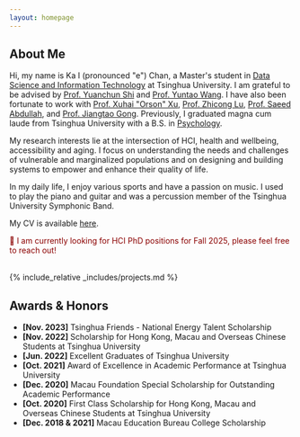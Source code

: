 ```yaml
---
layout: homepage
---
```


## About Me

Hi, my name is Ka I (pronounced "e") Chan, a Master's student in [Data Science and Information Technology](https://gix.tsinghua.edu.cn/en/) at Tsinghua University. I am grateful to be advised by [Prof. Yuanchun Shi](https://scholar.google.com/citations?user=TZm3-pwAAAAJ&hl=en) and [Prof. Yuntao Wang](https://pi.cs.tsinghua.edu.cn/lab/people/YuntaoWang/en/). 
I have also been fortunate to work with [Prof. Xuhai "Orson" Xu](https://orsonxu.com/), [Prof. Zhicong Lu](https://www.cs.cityu.edu.hk/~zhiconlu/), [Prof. Saeed Abdullah](https://saeedabdullah.com/), and [Prof. Jiangtao Gong](https://air.tsinghua.edu.cn/en/info/1046/1477.htm). 
Previously, I graduated magna cum laude from Tsinghua University with a B.S. in [Psychology](https://www.psych.tsinghua.edu.cn/xlxxen/).

My research interests lie at the intersection of HCI, health and wellbeing, accessibility and aging. I focus on understanding the needs and challenges of vulnerable and marginalized populations and on designing and building systems to empower and enhance their quality of life. 

In my daily life, I enjoy various sports and have a passion on music. I used to play the piano and guitar and was a percussion member of the Tsinghua University Symphonic Band.

My CV is available [here](assets\files\KaIChan_CV.pdf). 

<div style="color: #8B0000;">🫡 I am currently looking for HCI PhD positions for Fall 2025, please feel free to reach out!</div>

<br>

{% include_relative _includes/projects.md %}


<!-- {% include_relative _includes/publications.md %} -->


<!-- ## Collaboration -->

<!-- - **[Feb. 2020]** Our paper about incremental learning is accepted to CVPR 2020.
- **[Feb. 2020]** We will host the ACM Multimedia Asia 2020 conference in Singapore!
- **[Sept. 2019]** Our paper about few-shot learning is accepted to NeurIPS 2019. -->
<!-- - **[Feb. 2023]** <a href="https://www.sciencedirect.com/science/article/pii/S089990072200346X" target="_blank">*Low muscle mass is associated with a higher risk of all–cause and cardiovascular disease–specific mortality in cancer survivors*</a> has been accepted by **Nutrition**.
- **[Aug. 2021]** <a href="https://www.jmcp.org/doi/full/10.18553/jmcp.2021.27.10.1482" target="_blank">*Validation of EHR medication fill data obtained through electronic linkage with pharmacies*</a> has been accepted by the **Journal of Managed Care & Specialty Pharmacy**.
- **[Jan. 2021]** <a href="https://onlinelibrary.wiley.com/doi/abs/10.1111/jocd.13486" target="_blank">*Quantitative evaluation of rejuvenation treatment of nasolabial fold wrinkles by regression model and 3D photography*</a> has been accepted by the **Journal of Cosmetic Dermatology**. -->


## Awards & Honors

- **[Nov. 2023]** Tsinghua Friends - National Energy Talent Scholarship
- **[Nov. 2022]** Scholarship for Hong Kong, Macau and Overseas Chinese Students at Tsinghua University
- **[Jun. 2022]** Excellent Graduates of Tsinghua University
- **[Oct. 2021]** Award of Excellence in Academic Performance at Tsinghua University
- **[Dec. 2020]** Macau Foundation Special Scholarship for Outstanding Academic Performance
- **[Oct. 2020]** First Class Scholarship for Hong Kong, Macau and Overseas Chinese Students at Tsinghua University
- **[Dec. 2018 & 2021]** Macau Education Bureau College Scholarship
